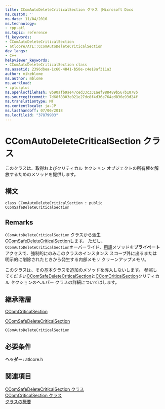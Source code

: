 ```yaml
---
title: CComAutoDeleteCriticalSection クラス |Microsoft Docs
ms.custom: ''
ms.date: 11/04/2016
ms.technology:
- cpp-atl
ms.topic: reference
f1_keywords:
- CComAutoDeleteCriticalSection
- atlcore/ATL::CComAutoDeleteCriticalSection
dev_langs:
- C++
helpviewer_keywords:
- CComAutoDeleteCriticalSection class
ms.assetid: 2396dbea-1c60-4841-b50e-c4e18af311a3
author: mikeblome
ms.author: mblome
ms.workload:
- cplusplus
ms.openlocfilehash: 8b90afb9ae47ced33c331aef988489b567b1078b
ms.sourcegitcommit: 7d68f8303e021e27dc8f4d36e764ed836e93d24f
ms.translationtype: MT
ms.contentlocale: ja-JP
ms.lasthandoff: 07/06/2018
ms.locfileid: "37879903"
---
```

# <a name="ccomautodeletecriticalsection-class"></a>CComAutoDeleteCriticalSection クラス
このクラスは、取得およびクリティカル セクション オブジェクトの所有権を解放するためのメソッドを提供します。  
  
## <a name="syntax"></a>構文  
  
```
class CComAutoDeleteCriticalSection : public CComSafeDeleteCriticalSection
```  
  
## <a name="remarks"></a>Remarks  
 `CComAutoDeleteCriticalSection` クラスから派生[CComSafeDeleteCriticalSection](../../atl/reference/ccomsafedeletecriticalsection-class.md)します。 ただし、`CComAutoDeleteCriticalSection`オーバーライド、[用語](ccomsafedeletecriticalsection-class.md#term)メソッドを**プライベート**アクセスで、強制的にのみこのクラスのインスタンス スコープ外に出るまたは明示的に削除されたときから発生する内部メモリ クリーンアップメモリ。  

  
 このクラスは、その基本クラスを追加のメソッドを導入しないします。 参照してください[CComSafeDeleteCriticalSection](../../atl/reference/ccomsafedeletecriticalsection-class.md)と[CComCriticalSection](../../atl/reference/ccomcriticalsection-class.md)クリティカル セクションのヘルパー クラスの詳細についてはします。  
  
## <a name="inheritance-hierarchy"></a>継承階層  
 [CComCriticalSection](../../atl/reference/ccomcriticalsection-class.md)  
  
 [CComSafeDeleteCriticalSection](../../atl/reference/ccomsafedeletecriticalsection-class.md)  
  
 `CComAutoDeleteCriticalSection`  
  
## <a name="requirements"></a>必要条件  
 **ヘッダー:** atlcore.h  
  
## <a name="see-also"></a>関連項目  
 [CComSafeDeleteCriticalSection クラス](../../atl/reference/ccomsafedeletecriticalsection-class.md)   
 [CComCriticalSection クラス](../../atl/reference/ccomcriticalsection-class.md)   
 [クラスの概要](../../atl/atl-class-overview.md)
